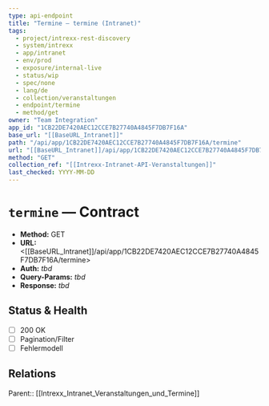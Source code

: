 ```yaml
---
type: api-endpoint
title: "Termine — termine (Intranet)"
tags:
  - project/intrexx-rest-discovery
  - system/intrexx
  - app/intranet
  - env/prod
  - exposure/internal-live
  - status/wip
  - spec/none
  - lang/de
  - collection/veranstaltungen
  - endpoint/termine
  - method/get
owner: "Team Integration"
app_id: "1CB22DE7420AEC12CCE7B27740A4845F7DB7F16A"
base_url: "[[BaseURL_Intranet]]"
path: "/api/app/1CB22DE7420AEC12CCE7B27740A4845F7DB7F16A/termine"
url: "[[BaseURL_Intranet]]/api/app/1CB22DE7420AEC12CCE7B27740A4845F7DB7F16A/termine"
method: "GET"
collection_ref: "[[Intrexx-Intranet-API-Veranstaltungen]]"
last_checked: YYYY-MM-DD
---
```


# `termine` — Contract
- **Method:** GET  
- **URL:** <[[BaseURL_Intranet]]/api/app/1CB22DE7420AEC12CCE7B27740A4845F7DB7F16A/termine>  
- **Auth:** _tbd_  
- **Query-Params:** _tbd_  
- **Response:** _tbd_

## Status & Health
- [ ] 200 OK
- [ ] Pagination/Filter
- [ ] Fehlermodell

## Relations
Parent:: [[Intrexx_Intranet_Veranstaltungen_und_Termine]]
